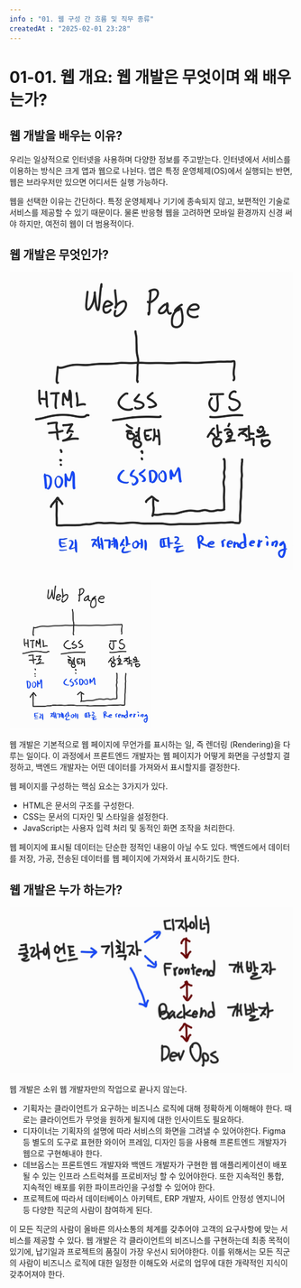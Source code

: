 ```yaml
---
info : "01. 웹 구성 간 흐름 및 직무 종류"
createdAt : "2025-02-01 23:28"
---
```


# 01-01. 웹 개요: 웹 개발은 무엇이며 왜 배우는가?

## 웹 개발을 배우는 이유?

우리는 일상적으로 인터넷을 사용하며 다양한 정보를 주고받는다. 인터넷에서 서비스를 이용하는 방식은 크게 앱과 웹으로 나뉜다. 앱은 특정 운영체제(OS)에서 실행되는 반면, 웹은 브라우저만 있으면 어디서든 실행 가능하다.

웹을 선택한 이유는 간단하다. 특정 운영체제나 기기에 종속되지 않고, 보편적인 기술로 서비스를 제공할 수 있기 때문이다. 물론 반응형 웹을 고려하면 모바일 환경까지 신경 써야 하지만, 여전히 웹이 더 범용적이다.

## 웹 개발은 무엇인가?

![web-page](../../../assets/images/2025/02/07th/web-page.jpg)

<img src="../../../assets/images/2025/02/07th/web-page.jpg" width=50% height=50% alt="web-page">

웹 개발은 기본적으로 웹 페이지에 무언가를 표시하는 일, 즉 렌더링 (Rendering)을 다루는 일이다. 이 과정에서 프론트엔드 개발자는 웹 페이지가 어떻게 화면을 구성할지 결정하고, 백엔드 개발자는 어떤 데이터를 가져와서 표시할지를 결정한다.

웹 페이지를 구성하는 핵심 요소는 3가지가 있다.

- HTML은 문서의 구조를 구성한다.
- CSS는 문서의 디자인 및 스타일을 설정한다.
- JavaScript는 사용자 입력 처리 및 동적인 화면 조작을 처리한다.

웹 페이지에 표시될 데이터는 단순한 정적인 내용이 아닐 수도 있다. 백엔드에서 데이터를 저장, 가공, 전송된 데이터를 웹 페이지에 가져와서 표시하기도 한다.

## 웹 개발은 누가 하는가?

![web-developers](../../../assets/images/2025/02/07th/web-developers.jpg)

웹 개발은 소위 웹 개발자만의 작업으로 끝나지 않는다.

- 기획자는 클라이언트가 요구하는 비즈니스 로직에 대해 정확하게 이해해야 한다. 때로는 클라이언트가 무엇을 원하게 될지에 대한 인사이트도 필요하다.
- 디자이너는 기획자의 설명에 따라 서비스의 화면을 그려낼 수 있어야한다. Figma 등 별도의 도구로 표현한 와이어 프레임, 디자인 등을 사용해 프론트엔드 개발자가 웹으로 구현해내야 한다.
- 데브옵스는 프론트엔드 개발자와 백엔드 개발자가 구현한 웹 애플리케이션이 배포될 수 있는 인프라 스트럭쳐를 프로비저닝 할 수 있어야한다. 또한 지속적인 통합, 지속적인 배포를 위한 파이프라인을 구성할 수 있어야 한다.
- 프로젝트에 따라서 데이터베이스 아키텍트, ERP 개발자, 사이트 안정성 엔지니어 등 다양한 직군의 사람이 참여하게 된다.

이 모든 직군의 사람이 올바른 의사소통의 체계를 갖추어야 고객의 요구사항에 맞는 서비스를 제공할 수 있다. 웹 개발은 각 클라이언트의 비즈니스를 구현하는데 최종 목적이 있기에, 납기일과 프로젝트의 품질이 가장 우선시 되어야한다. 이를 위해서는 모든 직군의 사람이 비즈니스 로직에 대한 일정한 이해도와 서로의 업무에 대한 개략적인 지식이 갖추어져야 한다.
